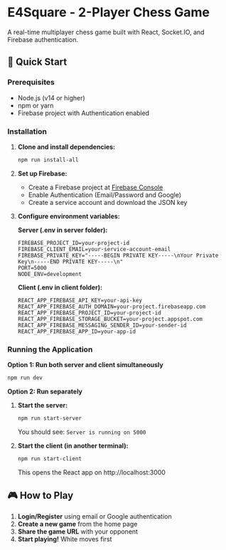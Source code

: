 # E4Square - 2-Player Chess Game

A real-time multiplayer chess game built with React, Socket.IO, and Firebase authentication.

## 🚀 Quick Start

### Prerequisites
- Node.js (v14 or higher)
- npm or yarn
- Firebase project with Authentication enabled

### Installation

1. **Clone and install dependencies:**
   ```bash
   npm run install-all
   ```

2. **Set up Firebase:**
   - Create a Firebase project at [Firebase Console](https://console.firebase.google.com/)
   - Enable Authentication (Email/Password and Google)
   - Create a service account and download the JSON key

3. **Configure environment variables:**

   **Server (.env in server folder):**
   ```env
   FIREBASE_PROJECT_ID=your-project-id
   FIREBASE_CLIENT_EMAIL=your-service-account-email
   FIREBASE_PRIVATE_KEY="-----BEGIN PRIVATE KEY-----\nYour Private Key\n-----END PRIVATE KEY-----\n"
   PORT=5000
   NODE_ENV=development
   ```

   **Client (.env in client folder):**
   ```env
   REACT_APP_FIREBASE_API_KEY=your-api-key
   REACT_APP_FIREBASE_AUTH_DOMAIN=your-project.firebaseapp.com
   REACT_APP_FIREBASE_PROJECT_ID=your-project-id
   REACT_APP_FIREBASE_STORAGE_BUCKET=your-project.appspot.com
   REACT_APP_FIREBASE_MESSAGING_SENDER_ID=your-sender-id
   REACT_APP_FIREBASE_APP_ID=your-app-id
   ```

### Running the Application

**Option 1: Run both server and client simultaneously**
```bash
npm run dev
```

**Option 2: Run separately**

1. **Start the server:**
   ```bash
   npm run start-server
   ```
   You should see: `Server is running on 5000`

2. **Start the client (in another terminal):**
   ```bash
   npm run start-client
   ```
   This opens the React app on http://localhost:3000

## 🎮 How to Play

1. **Login/Register** using email or Google authentication
2. **Create a new game** from the home page
3. **Share the game URL** with your opponent
4. **Start playing!** White moves first
